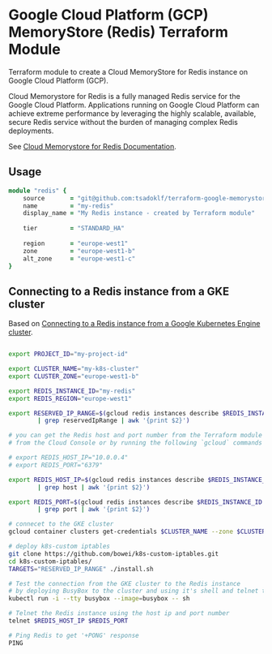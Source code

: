 # Google Cloud Platform (GCP) MemoryStore (Redis) Terraform Module
Terraform module to create a Cloud MemoryStore for Redis instance on Google Cloud Platform (GCP).

Cloud Memorystore for Redis is a fully managed Redis service for the Google Cloud Platform. Applications running on Google Cloud Platform can achieve extreme performance by leveraging the highly scalable, available, secure Redis service without the burden of managing complex Redis deployments.

See [Cloud Memorystore for Redis Documentation](https://cloud.google.com/memorystore/docs/redis/).

## Usage

```ruby
module "redis" {
    source       = "git@github.com:tsadoklf/terraform-google-memorystore-redis.git?ref=master"
    name         = "my-redis"
    display_name = "My Redis instance - created by Terraform module"
    
    tier         = "STANDARD_HA"
    
    region       = "europe-west1"
    zone         = "europe-west1-b"
    alt_zone     = "europe-west1-c"
}
```

## Connecting to a Redis instance from a GKE cluster
Based on [Connecting to a Redis instance from a Google Kubernetes Engine cluster](https://cloud.google.com/memorystore/docs/redis/connect-redis-instance-gke).

```bash

export PROJECT_ID="my-project-id"

export CLUSTER_NAME="my-k8s-cluster"
export CLUSTER_ZONE="europe-west1-b"

export REDIS_INSTANCE_ID="my-redis" 
export REDIS_REGION="europe-west1"

export RESERVED_IP_RANGE=$(gcloud redis instances describe $REDIS_INSTANCE_ID --region=$REDIS_REGION \
        | grep reservedIpRange | awk '{print $2}')

# you can get the Redis host and port number from the Terraform module's outputs, 
# from the Cloud Console or by running the following `gcloud` commands

# export REDIS_HOST_IP="10.0.0.4"
# export REDIS_PORT="6379"

export REDIS_HOST_IP=$(gcloud redis instances describe $REDIS_INSTANCE_ID --region=$REDIS_REGION \
        | grep host | awk '{print $2}')

export REDIS_PORT=$(gcloud redis instances describe $REDIS_INSTANCE_ID --region=$REDIS_REGION \
        | grep port | awk '{print $2}')

# connecet to the GKE cluster
gcloud container clusters get-credentials $CLUSTER_NAME --zone $CLUSTER_ZONE --project $PROJECT_ID

# deploy k8s-custom iptables
git clone https://github.com/bowei/k8s-custom-iptables.git
cd k8s-custom-iptables/
TARGETS="RESERVED_IP_RANGE" ./install.sh

# Test the connection from the GKE cluster to the Redis instance
# by deploying BusyBox to the cluster and using it's shell and telnet to connect to the Redis instance 
kubectl run -i --tty busybox --image=busybox -- sh

# Telnet the Redis instance using the host ip and port number 
telnet $REDIS_HOST_IP $REDIS_PORT

# Ping Redis to get '+PONG' response
PING 
```
